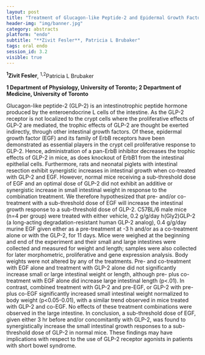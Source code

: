 ```yaml
---
layout: post
title: "Treatment of Glucagon-like Peptide-2 and Epidermal Growth Factor Simultaneously Increases Small Intestine Growth Synergistically in Mice "
header-img: "img/banner.jpg"
category: abstracts
platform: "endo"
subtitle: "**Zivit Fesler**, Patricia L Brubaker"
tags: oral endo
session_id: 3.2
visible: true
---
```

**<sup>1</sup>Zivit Fesler**, <sup>1,2</sup>Patricia L Brubaker

__1 Department of Physiology, University of Toronto; 2 Department of Medicine, University of Toronto__

Glucagon-like peptide-2 (GLP-2) is an intestinotrophic peptide hormone produced by the enteroendocrine L cells of the intestine. As the GLP-2 receptor is not localized to the crypt cells where the proliferative effects of GLP-2 are mediated, the trophic effects of GLP-2 are thought be exerted indirectly, through other intestinal growth factors. Of these, epidermal growth factor (EGF) and its family of ErbB receptors have been demonstrated as essential players in the crypt cell proliferative response to GLP-2. Hence, administration of a pan-ErbB inhibitor decreases the trophic effects of GLP-2 in mice, as does knockout of ErbB1 from the intestinal epithelial cells. Furthermore, rats and neonatal piglets with intestinal resection exhibit synergistic increases in intestinal growth when co-treated with GLP-2 and EGF. However, normal mice receiving a sub-threshold dose of EGF and an optimal dose of GLP-2 did not exhibit an additive or synergistic increase in small intestinal weight in response to the combination treatment. We therefore hypothesized that pre- and/or co-treatment with a sub-threshold dose of EGF will increase the intestinal growth response to a sub-threshold dose of GLP-2. C57BL/6 male mice (n=4 per group) were treated with either vehicle, 0.2  g/g/day h(Gly2)GLP-2 (a long-acting degradation-resistant human GLP-2 analog), 0.4  g/g/day murine EGF given either as a pre-treatment at -3 h and/or as a co-treatment alone or with the GLP-2, for 11 days. Mice were weighed at the beginning and end of the experiment and their small and large intestines were collected and measured for weight and length; samples were also collected for later morphometric, proliferative and gene expression analysis. Body weights were not altered by any of the treatments. Pre- and co-treatment with EGF alone and treatment with GLP-2 alone did not significantly increase small or large intestinal weight or length, although pre- plus co-treatment with EGF alone did increase large intestinal length (p<.01). In contrast, combined treatment with GLP-2 and pre-EGF, or GLP-2 with pre- plus co-EGF significantly increased small intestinal weight normalized to body weight (p<0.05-0.01), with a similar trend observed in mice treated with GLP-2 and co-EGF. No effects of these treatment combinations were observed in the large intestine. In conclusion, a sub-threshold dose of EGF, given either 3 hr before and/or concomitantly with GLP-2, was found to synergistically increase the small intestinal growth responses to a sub-threshold dose of GLP-2 in normal mice.  These findings may have implications with respect to the use of GLP-2 receptor agonists in patients with short bowel syndrome.